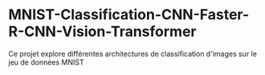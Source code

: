 # MNIST-Classification-CNN-Faster-R-CNN-Vision-Transformer
Ce projet explore différentes architectures de classification d'images sur le jeu de données MNIST
